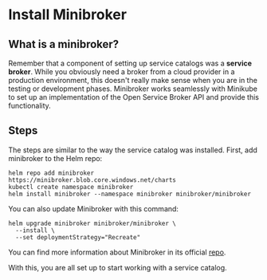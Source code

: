 # Install Minibroker

## What is a minibroker?

Remember that a component of setting up service catalogs was a **service broker**. While you obviously need a broker from a cloud provider in a production environment, this doesn't really make sense when you are in the testing or development phases. Minibroker works seamlessly with Minikube to set up an implementation of the Open Service Broker API and provide this functionality.

## Steps

The steps are similar to the way the service catalog was installed. First, add minibroker to the Helm repo:

```
helm repo add minibroker https://minibroker.blob.core.windows.net/charts
kubectl create namespace minibroker
helm install minibroker --namespace minibroker minibroker/minibroker
```

You can also update Minibroker with this command:

```
helm upgrade minibroker minibroker/minibroker \
  --install \
  --set deploymentStrategy="Recreate"
```

You can find more information about Minibroker in its official [repo](https://github.com/kubernetes-retired/minibroker).

With this, you are all set up to start working with a service catalog.
